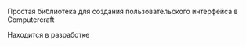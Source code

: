 Простая библиотека для создания пользовательского интерфейса в Computercraft

Находится в разработке
